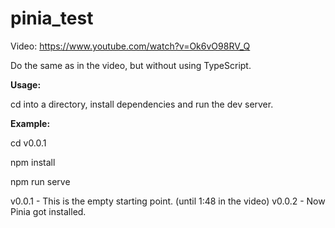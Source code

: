 # pinia_test

Video:  https://www.youtube.com/watch?v=Ok6vO98RV_Q

Do the same as in the video, but without using TypeScript.

**Usage:**

cd into a directory, install dependencies and run the dev server.

**Example:**

cd v0.0.1

npm install

npm run serve



v0.0.1 - This is the empty starting point. (until 1:48 in the video)
v0.0.2 - Now Pinia got installed.

